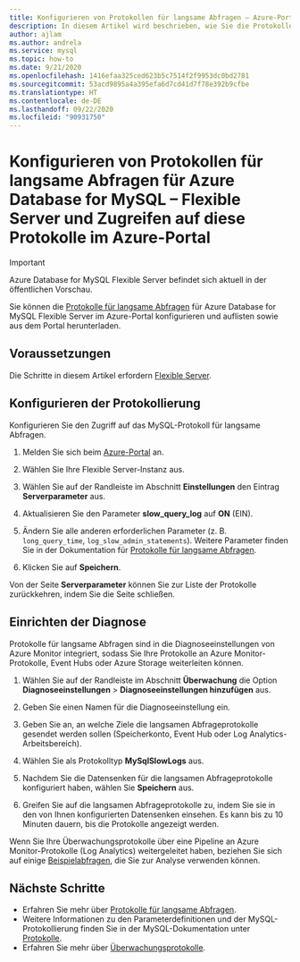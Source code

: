 ```yaml
---
title: Konfigurieren von Protokollen für langsame Abfragen – Azure-Portal – Azure Database for MySQL – Flexible Server
description: In diesem Artikel wird beschrieben, wie Sie die Protokolle für langsame Abfragen in Azure Database for MySQL Flexible Server im Azure-Portal konfigurieren und aus dem Portal auf die Protokolle zugreifen.
author: ajlam
ms.author: andrela
ms.service: mysql
ms.topic: how-to
ms.date: 9/21/2020
ms.openlocfilehash: 1416efaa325ced623b5c7514f2f9953dc0bd2781
ms.sourcegitcommit: 53acd9895a4a395efa6d7cd41d7f78e392b9cfbe
ms.translationtype: HT
ms.contentlocale: de-DE
ms.lasthandoff: 09/22/2020
ms.locfileid: "90931750"
---
```

# <a name="configure-and-access-slow-query-logs-for-azure-database-for-mysql---flexible-server-using-the-azure-portal"></a>Konfigurieren von Protokollen für langsame Abfragen für Azure Database for MySQL – Flexible Server und Zugreifen auf diese Protokolle im Azure-Portal

> [!IMPORTANT]
> Azure Database for MySQL Flexible Server befindet sich aktuell in der öffentlichen Vorschau.

Sie können die [Protokolle für langsame Abfragen](concepts-slow-query-logs.md) für Azure Database for MySQL Flexible Server im Azure-Portal konfigurieren und auflisten sowie aus dem Portal herunterladen.

## <a name="prerequisites"></a>Voraussetzungen
Die Schritte in diesem Artikel erfordern [Flexible Server](quickstart-create-server-portal.md).

## <a name="configure-logging"></a>Konfigurieren der Protokollierung
Konfigurieren Sie den Zugriff auf das MySQL-Protokoll für langsame Abfragen. 

1. Melden Sie sich beim [Azure-Portal](https://portal.azure.com/) an.

1. Wählen Sie Ihre Flexible Server-Instanz aus.

1. Wählen Sie auf der Randleiste im Abschnitt **Einstellungen** den Eintrag **Serverparameter** aus.
   <!-- :::image type="content" source="./media/howto-configure-server-logs-in-portal/1-select-server-logs-configure.png" alt-text="Screenshot of Server logs options":::-->

1. Aktualisieren Sie den Parameter **slow_query_log** auf **ON** (EIN).

1. Ändern Sie alle anderen erforderlichen Parameter (z. B. `long_query_time`, `log_slow_admin_statements`). Weitere Parameter finden Sie in der Dokumentation für [Protokolle für langsame Abfragen](./concepts-slow-query-logs.md#configure-slow-query-logging).  

1. Klicken Sie auf **Speichern**. 

   <!-- :::image type="content" source="./media/howto-configure-server-logs-in-portal/3-save-discard.png" alt-text="Screenshot of slow query log parameters and save."::: -->

Von der Seite **Serverparameter** können Sie zur Liste der Protokolle zurückkehren, indem Sie die Seite schließen.

## <a name="set-up-diagnostics"></a>Einrichten der Diagnose

Protokolle für langsame Abfragen sind in die Diagnoseeinstellungen von Azure Monitor integriert, sodass Sie Ihre Protokolle an Azure Monitor-Protokolle, Event Hubs oder Azure Storage weiterleiten können.

1. Wählen Sie auf der Randleiste im Abschnitt **Überwachung** die Option **Diagnoseeinstellungen** > **Diagnoseeinstellungen hinzufügen** aus.

   <!--:::image type="content" source="./media/howto-configure-server-logs-in-portal/add-diagnostic-setting.png" alt-text="Screenshot of Diagnostic settings options":::-->

1. Geben Sie einen Namen für die Diagnoseeinstellung ein.

1. Geben Sie an, an welche Ziele die langsamen Abfrageprotokolle gesendet werden sollen (Speicherkonto, Event Hub oder Log Analytics-Arbeitsbereich).

1. Wählen Sie als Protokolltyp **MySqlSlowLogs** aus.
    <!--:::image type="content" source="./media/howto-configure-server-logs-in-portal/configure-diagnostic-setting.png" alt-text="Screenshot of Diagnostic settings configuration options":::-->

1. Nachdem Sie die Datensenken für die langsamen Abfrageprotokolle konfiguriert haben, wählen Sie **Speichern** aus.
    <!--:::image type="content" source="./media/howto-configure-server-logs-in-portal/save-diagnostic-setting.png" alt-text="Screenshot of Diagnostic settings configuration options, with Save highlighted":::-->

1. Greifen Sie auf die langsamen Abfrageprotokolle zu, indem Sie sie in den von Ihnen konfigurierten Datensenken einsehen. Es kann bis zu 10 Minuten dauern, bis die Protokolle angezeigt werden.

Wenn Sie Ihre Überwachungsprotokolle über eine Pipeline an Azure Monitor-Protokolle (Log Analytics) weitergeleitet haben, beziehen Sie sich auf einige [Beispielabfragen](concepts-audit-logs.md#analyze-logs-in-azure-monitor-logs), die Sie zur Analyse verwenden können. 

## <a name="next-steps"></a>Nächste Schritte
<!-- - See [Access slow query Logs in CLI](howto-configure-server-logs-in-cli.md) to learn how to download slow query logs programmatically.-->
- Erfahren Sie mehr über [Protokolle für langsame Abfragen](concepts-slow-query-logs.md).
- Weitere Informationen zu den Parameterdefinitionen und der MySQL-Protokollierung finden Sie in der MySQL-Dokumentation unter [Protokolle](https://dev.mysql.com/doc/refman/5.7/en/slow-query-log.html).
- Erfahren Sie mehr über [Überwachungsprotokolle](concepts-audit-logs.md).
